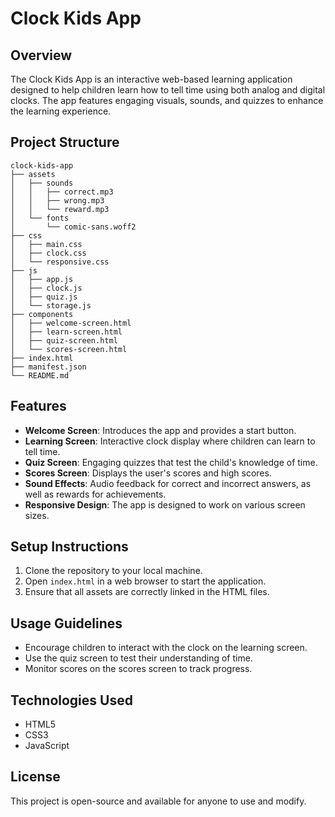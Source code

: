 # Clock Kids App

## Overview
The Clock Kids App is an interactive web-based learning application designed to help children learn how to tell time using both analog and digital clocks. The app features engaging visuals, sounds, and quizzes to enhance the learning experience.

## Project Structure
```
clock-kids-app
├── assets
│   ├── sounds
│   │   ├── correct.mp3
│   │   ├── wrong.mp3
│   │   └── reward.mp3
│   └── fonts
│       └── comic-sans.woff2
├── css
│   ├── main.css
│   ├── clock.css
│   └── responsive.css
├── js
│   ├── app.js
│   ├── clock.js
│   ├── quiz.js
│   └── storage.js
├── components
│   ├── welcome-screen.html
│   ├── learn-screen.html
│   ├── quiz-screen.html
│   └── scores-screen.html
├── index.html
├── manifest.json
└── README.md
```

## Features
- **Welcome Screen**: Introduces the app and provides a start button.
- **Learning Screen**: Interactive clock display where children can learn to tell time.
- **Quiz Screen**: Engaging quizzes that test the child's knowledge of time.
- **Scores Screen**: Displays the user's scores and high scores.
- **Sound Effects**: Audio feedback for correct and incorrect answers, as well as rewards for achievements.
- **Responsive Design**: The app is designed to work on various screen sizes.

## Setup Instructions
1. Clone the repository to your local machine.
2. Open `index.html` in a web browser to start the application.
3. Ensure that all assets are correctly linked in the HTML files.

## Usage Guidelines
- Encourage children to interact with the clock on the learning screen.
- Use the quiz screen to test their understanding of time.
- Monitor scores on the scores screen to track progress.

## Technologies Used
- HTML5
- CSS3
- JavaScript

## License
This project is open-source and available for anyone to use and modify.